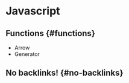 # Javascript


## Functions {#functions}

-   Arrow
-   Generator


## No backlinks! {#no-backlinks}
